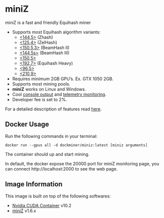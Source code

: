 # miniZ

miniZ is a fast and friendly Equihash miner

- Supports most Equihash algorithm variants:
    - [<144,5>](https://miniz.ch/1445-2/) (Zhash)
    - [<125,4>](https://miniz.ch/1254-2/) (ZelHash)
    - [<150,5,3>](https://miniz.ch/15053-2/) (BeamHash II)
    - [<144,5s>](https://miniz.ch/1445s/) (BeamHash III)
    - [<150,5>](https://miniz.ch/1505-2/)
    - [<192,7>](https://miniz.ch/1927-2/) (Equihash Heavy)
    - [<96,5>](https://miniz.ch/965-2/)
    - [<210,9>](https://miniz.ch/2109-2/)
- Requires minimum 2GB GPU’s. Ex. GTX 1050 2GB.
- Supports most mining pools.
- **miniZ** works on Linux and Windows.
- Cool [console output](https://miniz.ch/usage/#console-output) and [telemetry monitoring](https://miniz.ch/telemetry/).
- Developer fee is set to 2%.

For a detailed description of features read [here](https://miniz.ch/features/).

## Docker Usage

Run the following commands in your terminal:

`docker run --gpus all -d dockminer/miniz:latest [miniz arguments]`

The container should up and start mining.

In default, the docker expose the 20000 port for miniZ monitoring page, you can connect http://localhost:2000 to see the web page.

## Image Information

This image is built on top of the following softwares:

- [Nvidia CUDA Container](https://gitlab.com/nvidia/container-images/cuda) v10.2
- [miniZ](https://miniz.ch/) v1.6.x
